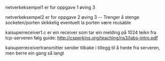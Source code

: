 netverkeksempel1 er for oppgave 1 øving 3


netverkeksempel2 er for oppgave 2 øving 3 
-- Trenger å stenge socketen/porten skikkelig eventuelt la porten være reusable



kaisuperreceiver1.c er ein receiver som tar ein melding på 1024 teikn fra tcp-serveren
følg guide: http://csperkins.org/teaching/ns3/labs-intro.pdf

kaisuperreceivertransmitter sender tilbake i tillegg til å hente fra serveren, men berre ein gang så langt
